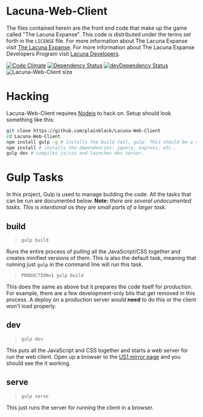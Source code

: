 # Lacuna-Web-Client

The files contained herein are the front end code that make up the game called "The Lacuna Expanse". This code is distributed under the terms set forth in the `LICENSE` file. For more information about The Lacuna Expanse visit [The Lacuna Expanse](http://www.lacunaexpanse.com/). For more information about The Lacuna Expanse Developers Program visit
[Lacuna Developers](http://www.lacunaexpanse.com/developers).

[![Code Climate](https://codeclimate.com/github/plainblack/Lacuna-Web-Client/badges/gpa.svg)](https://codeclimate.com/github/plainblack/Lacuna-Web-Client)
[![Dependency Status](https://david-dm.org/plainblack/Lacuna-Web-Client.svg)](https://david-dm.org/plainblack/Lacuna-Web-Client)
[![devDependency Status](https://david-dm.org/plainblack/Lacuna-Web-Client/dev-status.svg)](https://david-dm.org/plainblack/Lacuna-Web-Client#info=devDependencies)
![Lacuna-Web-Client size](https://reposs.herokuapp.com/?path=plainblack/Lacuna-Web-Client)

# Hacking

Lacuna-Web-Client requires [Nodejs](https://nodejs.org) to hack on. Setup should look something like this:

```bash
git clone https://github.com/plainblack/Lacuna-Web-Client
cd Lacuna-Web-Client
npm install gulp -g # installs the build tool, gulp. This should be a once-off.
npm install # installs the dependencies: jquery, express, etc..
gulp dev # compiles js/css and launches dev server.
```

# Gulp Tasks

In this project, Gulp is used to manage building the code. All the tasks that can be run are documented below. **Note:** *there are several undocumented tasks. This is intentional as they are small parts of a larger task.*

## build

> `gulp build`

Runs the entire process of pulling all the JavaScript/CSS together and creates minified versions of them. This is also the default task, meaning that running just `gulp` in the command line will run this task.

> `PRODUCTION=1 gulp build`

This does the same as above but it prepares the code itself for *production*. For example, there are a few development-only bits that get removed in this process. A deploy on a production server would **need** to do this or the client won't load properly.

## dev

> `gulp dev`

This puts all the JavaScript and CSS together and starts a web server for run the web client. Open up a browser to the [US1 mirror page](http://us1.lacunaexpanse.com/local.html) and you should see the it working.

## serve

> `gulp serve`

This just runs the server for running the client in a browser.
